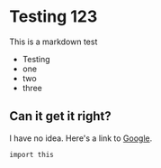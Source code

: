 Testing 123
===========

This is a markdown test

- Testing
- one
- two
- three

## Can it get it right?

I have no idea. Here's a link to [Google](www.google.com).

```
import this
```
